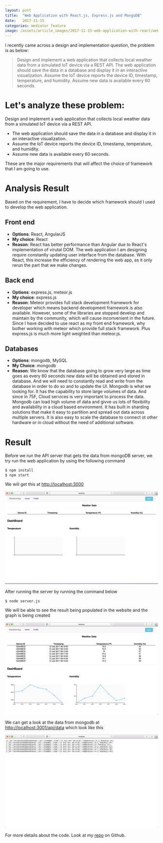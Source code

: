 ```yaml
---
layout: post
title:  "Web Application with React.js, Express.js and MongoDB"
date:   2017-11-15
categories: mediator feature
image: /assets/article_images/2017-11-15-web-application-with-react/web-app-background.jpg
---
```


I recently came across a design and implementation question, the problem is as below:


> Design and implement a web application that collects local weather data from a simulated IoT device via
a REST API. The web application should save the data in a database and display it in an interactive
visualization. Assume the IoT device reports the device ID, timestamp, temperature, and humidity.
Assume new data is available every 60 seconds.

# Let's analyze these problem:

Design and implement a web application that collects local weather data from a simulated IoT device via a REST API.

* The web application should save the data in a database and display it in an interactive visualization.
* Assume the IoT device reports the device ID, timestamp, temperature, and humidity.
* Assume new data is available every 60 seconds.

These are the major requirements that will affect the choice of framework that I am going to use.

# Analysis Result

Based on the requirement, I have to decide which framework should I used to develop the web application.

## Front end
* **Options**: React, AngularJS
* **My choice**: React
* **Reason**: React has better performance than Angular due to React's implementation of virutal DOM. The web application I am designing require constantly updating user interface from the database. With React, this increase the efficiency of rendering the web app, as it only rerun the part that we make changes.

## Back end
* **Options**: express.js, meteor.js
* **My choice**: express.js
* **Reason**: Meteor provides full stack development framework for developer which means backend development framework is also available. However, some of the libraries are stopped develop and maintain by the community, which will cause inconvenient in the future. Since I have decided to use react as my front end framework, why bother working with meteor which provide full stack framework. Plus express.js is much more light weighted than meteor.js.

## Databases
* **Options**: mongodb, MySQL
* **My Choice**: mongodb
* **Reason**: We know that the database going to grow very large as time goes as every 60 seconds new data will be obtained and stored in database. And we will need to constantly read and write from the database in order to do so and to update the UI. Mongodb is what we looking for. It has the capability to store large volumes of data. And since in 75F, Cloud services is very important to process the data. Mongodb can load high volume of data and givve us lots of flexibility and availability in a cloud based environment. It has built in sharding solutions that make it easy to partition and spread out data across multiple servers. It is also easy to scale the database to connect ot other hardware or in cloud without the need of additional software.

# Result
Before we run the API server that gets the data from mongoDB server, we try run the web application by using the following command

```Shell
$ npm install
$ npm start
```  

We will get this at [http://localhost:3000](http://localhost:3000)

![](https://github.com/clementpeihengtan/clement-tph/blob/gh-pages/assets/article_images/2017-11-15-web-application-with-react/Before-server.png?raw=true)

After running the server by running the command below

```Shell
$ node server.js
```

We will be able to see the result being populated in the website and the graph is being created

![](https://github.com/clementpeihengtan/clement-tph/blob/gh-pages/assets/article_images/2017-11-15-web-application-with-react/After-server.png?raw=true)

We can get a look at the data from mongodb at [http://localhost:3001/api/data](http://localhost:3001/api/data) which look like this

![](https://github.com/clementpeihengtan/clement-tph/blob/gh-pages/assets/article_images/2017-11-15-web-application-with-react/api.png?raw=true)

For more details about the code. Look at my [repo](https://github.com/clementpeihengtan/Weather_App) on Github.
